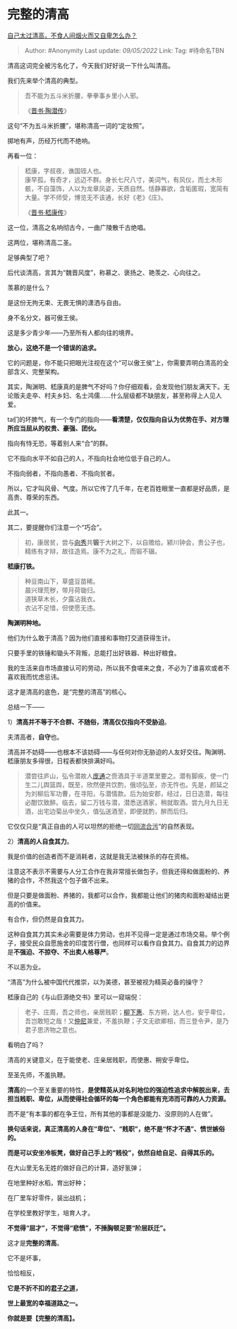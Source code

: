 # 完整的清高
[自己太过清高，不食人间烟火而又自卑怎么办？](https://www.zhihu.com/question/312299315/answer/2469519009)

> Author: #Anonymity 
> Last update: *09/05/2022* 
> Link:
> Tag: #待命名TBN 

清高这词完全被污名化了，今天我们好好说一下什么叫清高。

我们先来举个清高的典型。

> 吾不能为五斗米折腰，拳拳事乡里小人邪。  
>   
> 《[晋书·陶潜传](https://www.zhihu.com/search?q=%E6%99%8B%E4%B9%A6%C2%B7%E9%99%B6%E6%BD%9C%E4%BC%A0&search_source=Entity&hybrid_search_source=Entity&hybrid_search_extra=%7B%22sourceType%22%3A%22answer%22%2C%22sourceId%22%3A2469519009%7D)》

这句“不为五斗米折腰”，堪称清高一词的“定妆照”。

掷地有声，历经万代而不绝响。

再看一位：

> 嵇康，字叔夜，谯国铚人也。  
> 康早孤，有奇才，远迈不群。身长七尺八寸，美词气，有风仪，而土木形骸，不自藻饰，人以为龙章凤姿，天质自然。恬静寡欲，含垢匿瑕，宽简有大量。学不师受，博览无不该通，长好《老》《庄》。  
>   
> 《[晋书·嵇康传](https://www.zhihu.com/search?q=%E6%99%8B%E4%B9%A6%C2%B7%E5%B5%87%E5%BA%B7%E4%BC%A0&search_source=Entity&hybrid_search_source=Entity&hybrid_search_extra=%7B%22sourceType%22%3A%22answer%22%2C%22sourceId%22%3A2469519009%7D)》

这一位，清高之名响彻古今，一曲广陵散千古绝唱。

这两位，堪称清高二圣。

足够典型了吧？

后代谈清高，言其为“魏晋风度”，称慕之、褒扬之、艳羡之、心向往之。

羡慕的是什么？

是这份无拘无束、无畏无惧的潇洒与自由。

身不名分文，器可傲王侯。

这是多少青少年——乃至所有人都向往的境界。

**放心，这绝不是一个错误的追求。**

  

它的问题是，你不能只把眼光注视在这个“可以傲王侯”上，你需要弄明白清高的全部含义、完整架构。

其实，陶渊明、嵇康真的是脾气不好吗？你仔细观看，会发现他们朋友满天下。无论贩夫走卒、村夫乡妇、名士鸿儒……什么层级都不缺朋友，甚至称得上人见人爱。

ta们的坏脾气，有一个专门的指向——**看清楚，仅仅指向自认为优势在手、对方理所应当屈从的权贵、豪强、团伙。**

指向有恃无恐，等着别人来“合”的群。

它不指向水平不如自己的人，不指向社会地位低于自己的人。

不指向弱者，不指向愚者、不指向贫者。

所以，它才叫风骨、气度。所以它传了几千年，在老百姓眼里一直都是好品质，是高贵、尊荣的东西。

此其一。

  

其二，要提醒你们注意一个“巧合”。

> 初，康居贫，尝与[向秀](https://www.zhihu.com/search?q=%E5%90%91%E7%A7%80&search_source=Entity&hybrid_search_source=Entity&hybrid_search_extra=%7B%22sourceType%22%3A%22answer%22%2C%22sourceId%22%3A2469519009%7D)共**锻**于大树之下，以自赡给。颍川钟会，贵公子也，精练有才辩，故往造焉。康不为之礼，而锻不辍。

**嵇康打铁。**

> 种豆南山下，草盛豆苗稀。  
> 晨兴理荒秽，带月荷锄归。  
> 道狭草木长，夕露沾我衣。  
> 衣沾不足惜，但使愿无违。

**陶渊明种地。**

  

他们为什么敢于清高？因为他们直接和事物打交道获得生计。

只要手里的铁锤和锄头不背叛，总能打出好铁器、种出好粮食。

我的生活来自市场直接认可的劳动，所以我不食嗟来之食，不必为了谁喜欢或者不喜欢我而忧虑忌讳。

这才是清高的底色，是“完整的清高”的核心。

总结一下——

1）**清高并不等于不合群、不随俗，清高仅仅指向不受胁迫**。

夫清高者，**自守**也。

清高并不妨碍——也根本不该妨碍——与任何对你无胁迫的人友好交往。陶渊明、嵇康朋友多得很，日程表都快排满好吗。

> 潜尝往庐山，弘令潜故人[庞通](https://www.zhihu.com/search?q=%E5%BA%9E%E9%80%9A&search_source=Entity&hybrid_search_source=Entity&hybrid_search_extra=%7B%22sourceType%22%3A%22answer%22%2C%22sourceId%22%3A2469519009%7D)之赍酒具于半道栗里要之。潜有脚疾，使一门生二儿舆篮舆，既至，欣然便共饮酌，俄顷弘至，亦无忤也。先是，颜延之为刘柳后军功曹，在寻阳，与潜情款。后为始安郡，经过，日日造潜，每往必酣饮致醉。临去，留二万钱与潜，潜悉送酒家，稍就取酒。尝九月九日无酒，出宅边菊丛中坐久，值弘送酒至，即便就酌，醉而后归。

它仅仅只是“真正自由的人可以坦然的拒绝一切[同流合污](https://www.zhihu.com/search?q=%E5%90%8C%E6%B5%81%E5%90%88%E6%B1%A1&search_source=Entity&hybrid_search_source=Entity&hybrid_search_extra=%7B%22sourceType%22%3A%22answer%22%2C%22sourceId%22%3A2469519009%7D)”的自然表现。

2）**清高的人自食其力**。

我是价值的创造者而不是消耗者，这就是我无法被抹杀的存在资格。

注意这不表示不需要与人分工合作在我非常擅长做包子，但我还得和做面粉的、养猪的合作，不然我这个包子做不出来。

但是只要是做面粉、养猪的，我都可以合作，我都能让他们的猪肉和面粉凝结出更高的价值来。

有合作，但仍然是自食其力。

这种自食其力其实未必需要是体力劳动，也并不见得一定是通过市场交易。举个例子，接受民众自愿施舍的印度苦行僧，也同样可以看作自食其力。自食其力的边界是**不强迫、不掠夺、不出卖人格尊严**。

不以恶为业。

  

“清高”为什么被中国代代推崇，以为美德，甚至被视为精英必备的操守？

嵇康自己的《与山巨源绝交书》里可以一窥端倪：

> 老子、庄周，吾之师也，亲居贱职；[柳下惠](https://www.zhihu.com/search?q=%E6%9F%B3%E4%B8%8B%E6%83%A0&search_source=Entity&hybrid_search_source=Entity&hybrid_search_extra=%7B%22sourceType%22%3A%22answer%22%2C%22sourceId%22%3A2469519009%7D)、东方朔，达人也，安乎卑位，吾岂敢短之哉！又[仲尼](https://www.zhihu.com/search?q=%E4%BB%B2%E5%B0%BC&search_source=Entity&hybrid_search_source=Entity&hybrid_search_extra=%7B%22sourceType%22%3A%22answer%22%2C%22sourceId%22%3A2469519009%7D)兼爱，不羞执鞭；子文无欲卿相，而三登令尹，是乃君子思济物之意也。

看明白了吗？

清高的关键意义，在于能使老、庄亲居贱职，而使惠、朔安乎卑位。

至圣先师，不羞执鞭。

**清高**的一个至关重要的特性，**是使精英从对名利地位的强迫性追求中解脱出来，去担当贱职、卑位，从而使得社会循环的每一个角色都能有充沛而可靠的人力资源。**

而不是“有本事的都在争王位，所有其他的事都是没能力、没原则的人在做”。

**换句话来说，真正清高的人身在“卑位”、“贱职”，绝不是“怀才不遇”、愤世嫉俗的。**

**而是可以安坐冷板凳，做好自己手上的“贱役”，依然自给自足、自得其乐的。**

在大山里无名无姓的做好自己的计算，造好氢弹；

在地里种好水稻，育出好种；

在厂里车好零件，装出战机；

在学校里教好学生，培育人才。

**不觉得“屈才”，不觉得“悲愤”，不捶胸顿足要“阶层跃迁”。**

  

这才是**完整的清高**。

  

它不是坏事，

恰恰相反，

**它是不折不扣的[君子之道](https://www.zhihu.com/search?q=%E5%90%9B%E5%AD%90%E4%B9%8B%E9%81%93&search_source=Entity&hybrid_search_source=Entity&hybrid_search_extra=%7B%22sourceType%22%3A%22answer%22%2C%22sourceId%22%3A2469519009%7D)，**

**世上最宽的幸福道路之一。**

  

**你就是要【完整的清高】。**